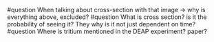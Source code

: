 #question When talking about cross-section with that image → why is everything above, excluded?
#question What is cross section? is it the probability of seeing it? They why is it not just dependent on time?
#question Where is tritium mentioned in the DEAP experiment? paper?